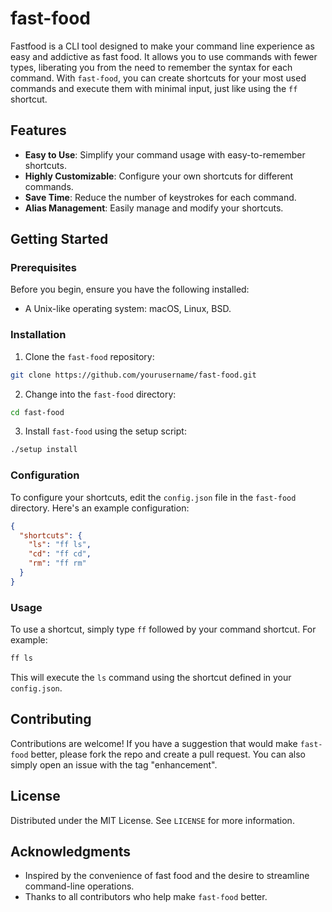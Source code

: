 # fast-food

Fastfood is a CLI tool designed to make your command line experience as easy and addictive as fast food. It allows you to use commands with fewer types, liberating you from the need to remember the syntax for each command. With `fast-food`, you can create shortcuts for your most used commands and execute them with minimal input, just like using the `ff` shortcut.

## Features

- **Easy to Use**: Simplify your command usage with easy-to-remember shortcuts.
- **Highly Customizable**: Configure your own shortcuts for different commands.
- **Save Time**: Reduce the number of keystrokes for each command.
- **Alias Management**: Easily manage and modify your shortcuts.

## Getting Started

### Prerequisites

Before you begin, ensure you have the following installed:
- A Unix-like operating system: macOS, Linux, BSD.

### Installation

1. Clone the `fast-food` repository:
```sh
git clone https://github.com/yourusername/fast-food.git
```

2. Change into the `fast-food` directory:
```sh
cd fast-food
```

3. Install `fast-food` using the setup script:
```sh
./setup install
```

### Configuration

To configure your shortcuts, edit the `config.json` file in the `fast-food` directory. Here's an example configuration:

```json
{
  "shortcuts": {
    "ls": "ff ls",
    "cd": "ff cd",
    "rm": "ff rm"
  }
}
```

### Usage

To use a shortcut, simply type `ff` followed by your command shortcut. For example:

```sh
ff ls
```

This will execute the `ls` command using the shortcut defined in your `config.json`.

## Contributing

Contributions are welcome! If you have a suggestion that would make `fast-food` better, please fork the repo and create a pull request. You can also simply open an issue with the tag "enhancement".

## License

Distributed under the MIT License. See `LICENSE` for more information.

## Acknowledgments

- Inspired by the convenience of fast food and the desire to streamline command-line operations.
- Thanks to all contributors who help make `fast-food` better.

